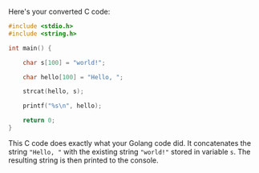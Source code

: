 Here's your converted C code:

```c
#include <stdio.h>
#include <string.h> 

int main() {

    char s[100] = "world!";

    char hello[100] = "Hello, ";

    strcat(hello, s);

    printf("%s\n", hello);

    return 0;
}
```
This C code does exactly what your Golang code did. It concatenates the string `"Hello, "` with the existing string `"world!"` stored in variable `s`. The resulting string is then printed to the console.
